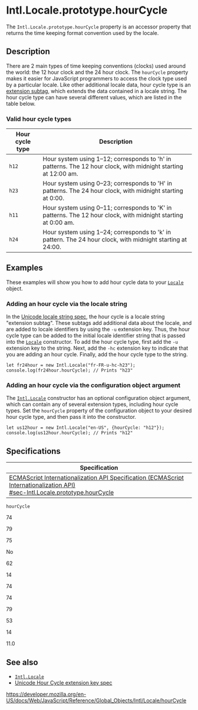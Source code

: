 # Intl.Locale.prototype.hourCycle

The `Intl.Locale.prototype.hourCycle` property is an accessor property that returns the time keeping format convention used by the locale.

## Description

There are 2 main types of time keeping conventions (clocks) used around the world: the 12 hour clock and the 24 hour clock. The `hourCycle` property makes it easier for JavaScript programmers to access the clock type used by a particular locale. Like other additional locale data, hour cycle type is an [extension subtag](https://www.unicode.org/reports/tr35/#u_Extension), which extends the data contained in a locale string. The hour cycle type can have several different values, which are listed in the table below.

### Valid hour cycle types

<table><thead><tr class="header"><th>Hour cycle type</th><th>Description</th></tr></thead><tbody><tr class="odd"><td><code>h12</code></td><td>Hour system using 1–12; corresponds to 'h' in patterns. The 12 hour clock, with midnight starting at 12:00 am.</td></tr><tr class="even"><td><code>h23</code></td><td>Hour system using 0–23; corresponds to 'H' in patterns. The 24 hour clock, with midnight starting at 0:00.</td></tr><tr class="odd"><td><code>h11</code></td><td>Hour system using 0–11; corresponds to 'K' in patterns. The 12 hour clock, with midnight starting at 0:00 am.</td></tr><tr class="even"><td><code>h24</code></td><td>Hour system using 1–24; corresponds to 'k' in pattern. The 24 hour clock, with midnight starting at 24:00.</td></tr></tbody></table>

## Examples

These examples will show you how to add hour cycle data to your [`Locale`](../locale) object.

### Adding an hour cycle via the locale string

In the [Unicode locale string spec](https://www.unicode.org/reports/tr35/), the hour cycle is a locale string "extension subtag". These subtags add additional data about the locale, and are added to locale identifiers by using the `-u` extension key. Thus, the hour cycle type can be added to the initial locale identifier string that is passed into the [`Locale`](locale) constructor. To add the hour cycle type, first add the `-u` extension key to the string. Next, add the `-hc` extension key to indicate that you are adding an hour cycle. Finally, add the hour cycle type to the string.

    let fr24hour = new Intl.Locale("fr-FR-u-hc-h23");
    console.log(fr24hour.hourCycle); // Prints "h23"

### Adding an hour cycle via the configuration object argument

The [`Intl.Locale`](locale) constructor has an optional configuration object argument, which can contain any of several extension types, including hour cycle types. Set the `hourCycle` property of the configuration object to your desired hour cycle type, and then pass it into the constructor.

    let us12hour = new Intl.Locale("en-US", {hourCycle: "h12"});
    console.log(us12hour.hourCycle); // Prints "h12"

## Specifications

<table><thead><tr class="header"><th>Specification</th></tr></thead><tbody><tr class="odd"><td><a href="https://tc39.es/ecma402/#sec-Intl.Locale.prototype.hourCycle">ECMAScript Internationalization API Specification (ECMAScript Internationalization API)<br />
<span class="small">#sec-Intl.Locale.prototype.hourCycle</span></a></td></tr></tbody></table>

`hourCycle`

74

79

75

No

62

14

74

74

79

53

14

11.0

## See also

-   [`Intl.Locale`](../locale)
-   [Unicode Hour Cycle extension key spec](https://www.unicode.org/reports/tr35/#UnicodeHourCycleIdentifier)

<a href="https://developer.mozilla.org/en-US/docs/Web/JavaScript/Reference/Global_Objects/Intl/Locale/hourCycle" class="_attribution-link">https://developer.mozilla.org/en-US/docs/Web/JavaScript/Reference/Global_Objects/Intl/Locale/hourCycle</a>
